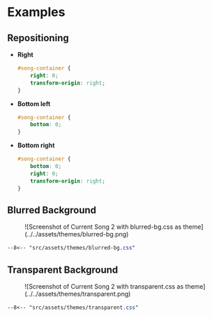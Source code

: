 # Examples

## Repositioning

-   **Right**

    ```css title="theme.css"
    #song-container {
        right: 0;
        transform-origin: right;
    }
    ```

-   **Bottom left**

    ```css title="theme.css"
    #song-container {
        bottom: 0;
    }
    ```

-   **Bottom right**

    ```css title="theme.css"
    #song-container {
        bottom: 0;
        right: 0;
        transform-origin: right;
    }
    ```

## Blurred Background

<figure markdown>
  ![Screenshot of Current Song 2 with blurred-bg.css as theme](../../assets/themes/blurred-bg.png)
</figure>

```css title="blurerd-bg.css"
--8<-- "src/assets/themes/blurred-bg.css"
```

## Transparent Background

<figure markdown>
  ![Screenshot of Current Song 2 with transparent.css as theme](../../assets/themes/transparent.png)
</figure>

```css title="transparent.css"
--8<-- "src/assets/themes/transparent.css"
```
